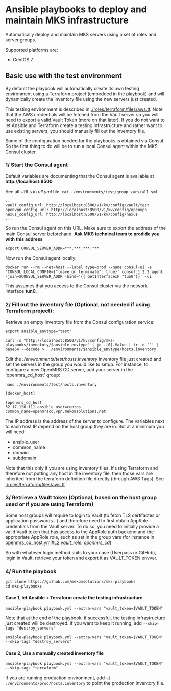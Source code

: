 # Ansible playbooks to deploy and maintain MKS infrastructure

Automatically deploy and maintain MKS servers using a set of roles and server groups.

Supported platforms are:
- CentOS 7

## Basic use with the test environment

By default the playbook will automatically create its own testing environment using a Terraform project (embedded in the playbook) and will dynamically create the inventory file using the new servers just created.

This testing environment is described in [./roles/terraform/files/aws.tf](./roles/terraform/files/aws.tf). Note that the AWS credentials will be fetched from the Vault server so you will need to export a valid Vault Token (more on that later).
If you do not want to let Ansible and Terraform create a testing infrastructure and rather want to use existing servers, you should manually fill out the inventory file.

Some of the configuration needed for the playbooks is obtained via Consul.
So the first thing to do will be to run a local Consul agent within the MKS Consul cluster.

### 1/ Start the Consul agent

Default variables are documenting that the Consul agent is available at **http://localhost:8500**

See all URLs in *all.yml* file.
`cat ./environments/test/group_vars/all.yml`
```
...
vault_config_url: http://localhost:8500/v1/kv/config/vault/test
openvpn_config_url: http://localhost:8500/v1/kv/config/openvpn
nexus_config_url: http://localhost:8500/v1/kv/config/nexus
...
```

So run the Consul agent on this URL.
Make sure to export the address of the main Consul server beforehand.
**Ask MKS technical team to prodide you with this address**
```
export CONSUL_SERVER_ADDR=***.***.***.***
```

Now run the Consul agent locally:
```
docker run --rm --net=host --label type=prod --name consul-ui -e 'CONSUL_LOCAL_CONFIG={"leave_on_terminate": true}' consul:1.2.2 agent -join=$CONSUL_SERVER_ADDR -bind='{{ GetInterfaceIP "tun0"}}' -ui
```

This assumes that you access to the Consul cluster via the network interface **tun0**.

### 2/ Fill out the inventory file (Optional, not needed if using Terraform project):

Retrieve an empty inventory file from the Consul configuration service:
```
export ansible_envtype="test"
```
```
curl -s "http://localhost:8500/v1/kv/config/mks-playbooks/inventory/$ansible_envtype" | jq .[0].Value | tr -d '"' | base64 --decode >  ./environments/$ansible_envtype/hosts.inventory
```

Edit the *./environments/test/hosts.inventory* inventory file just created and set the servers in the group you would like to setup. For instance, to configure a new OpenMRS CD server, add your server in the 'openmrs_cd_host' group:

`nano ./environments/test/hosts.inventory`
```
[docker_host]

[openmrs_cd_host]
52.17.126.111 ansible_user=centos common_name=openmrscd.vpn.mekomsolutions.net
```
The IP address is the address of the server to configure.
The variables next to each host IP depend on the host group they are in. But at a minimum you will need:
- ansible_user
- common_name
- domain
- subdomain

Note that this only if you are using inventory files. If using Terraform and therefore not putting any host in the inventory file, then those vars are inherited from the terraform definition file directly (through AWS Tags). See [./roles/terraform/files/aws.tf](./roles/terraform/files/aws.tf)

### 3/ Retrieve a Vault token (Optional, based on the host group used or if you are using Terraform)

Some host groups will require to login to Vault (to fetch TLS certifactes or application passwords...) and therefore need to first obtain AppRole credentials from the Vault server. To do so, you need to initially provide a valid Vault token that has access to the AppRole auth backend and the appropriate AppRole role, such as set in the group vars (for instance in [openmrs_cd_host.yml#L2](https://github.com/mekomsolutions/mks-playbooks/blob/01de81fcd111208f572e9f0861a7802c2295fcd4/environments/test/group_vars/openmrs_cd_host.yml#L2) *vault_role: openmrs_cd*)

So with whatever login method suits to your case (Userpass or GitHub), login in Vault, retrieve your token and export it as VAULT_TOKEN envvar.

### 4/ Run the playbook

```
git clone https://github.com/mekomsolutions/mks-playbooks
cd mks-playbooks
```

#### Case 1, let Ansible + Terraform create the testing infrastructure
```
ansible-playbook playbook.yml --extra-vars "vault_token=$VAULT_TOKEN"
```
Note that at the end of the playbook, if successful, the testing infrastructure just created will be destroyed.
If you want to keep it running, add `--skip-tags "destroy_servers"`
```
ansible-playbook playbook.yml --extra-vars "vault_token=$VAULT_TOKEN" --skip-tags "destroy_servers"
```

#### Case 2, Use a manually created inventory file
```
ansible-playbook playbook.yml --extra-vars "vault_token=$VAULT_TOKEN" --skip-tags "terraform"
```

If you are running production environment, add `-i ./environments/prod/hosts.inventory` to point the production inventory file.